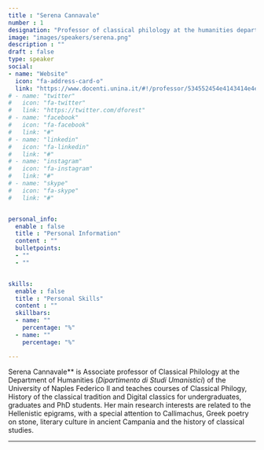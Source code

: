 ```yaml
---
title : "Serena Cannavale"
number : 1
designation: "Professor of classical philology at the humanities department (UniNa)"
image: "images/speakers/serena.png"
description : ""
draft : false
type: speaker
social:
- name: "Website"
  icon: "fa-address-card-o"
  link: "https://www.docenti.unina.it/#!/professor/534552454e4143414e4e4156414c45434e4e53524e38324d36334638333956/curriculum"
# - name: "twitter"
#   icon: "fa-twitter"
#   link: "https://twitter.com/dforest"
# - name: "facebook"
#   icon: "fa-facebook"
#   link: "#"
# - name: "linkedin"
#   icon: "fa-linkedin"
#   link: "#"
# - name: "instagram"
#   icon: "fa-instagram"
#   link: "#"
# - name: "skype"
#   icon: "fa-skype"
#   link: "#"


personal_info:
  enable : false
  title : "Personal Information"
  content : ""
  bulletpoints:
  - ""
  - ""


skills:
  enable : false
  title : "Personal Skills"
  content : ""
  skillbars:
  - name: ""
    percentage: "%"
  - name: ""
    percentage: "%"

---
```


Serena Cannavale** is Associate professor of Classical Philology at the Department of Humanities (*Dipartimento di Studi Umanistici*) of the University of Naples Federico II and teaches courses of Classical Philogy, History of the classical tradition and Digital classics for undergraduates, graduates and PhD students. Her main research interests are related to the Hellenistic epigrams, with a special attention to Callimachus, Greek poetry on stone, literary culture in ancient Campania and the history of classical studies. 

---